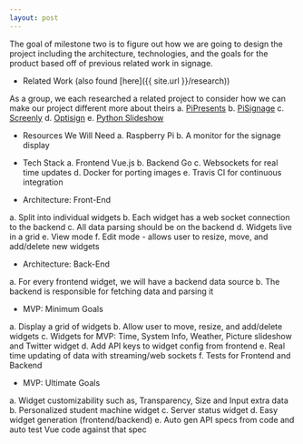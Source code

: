 ```yaml
---
layout: post
---
```


The goal of milestone two is to figure out how we are going to design the project including the architecture, technologies, and the goals for the product based off of previous related work in signage.

- Related Work (also found [here]({{ site.url }}/research))

As a group, we each researched a related project to consider how we can make our project different more about theirs
a. [PiPresents](https://pipresents.wordpress.com/)
b. [PiSignage](https://pisignage.com/)
c. [Screenly](https://www.optisigns.com/optisigns-raspberrypi/?utm_source=google&utm_medium=ppc&utm_campaign=raspberry_pi&utm_term=general_informational&gclid=Cj0KCQiAm4TyBRDgARIsAOU75srWsMYYkqIoj8vSzuR8n-5zDIU_Bov4JFyvPD9vMwClIZJv1qprxagaAse-EALw_wcB)
d. [Optisign](https://www.screenly.io/blog/2018/10/04/diy-digital-signage/)
e. [Python Slideshow](https://github.com/andrewdelph/python-slideshow-with-time-and-weather)

- Resources We Will Need
a. Raspberry Pi
b. A monitor for the signage display

- Tech Stack
a. Frontend
Vue.js
b. Backend
Go
c. Websockets for real time updates
d. Docker for porting images
e. Travis CI for continuous integration

- Architecture: Front-End

a. Split into individual widgets
b. Each widget has a web socket connection to the backend
c. All data parsing should be on the backend
d. Widgets live in a grid
e. View mode
f. Edit mode - allows user to resize, move, and add/delete new widgets

- Architecture: Back-End

a. For every frontend widget, we will have a backend data source
b. The backend is responsible for fetching data and parsing it

- MVP: Minimum Goals

a. Display a grid of widgets
b. Allow user to move, resize, and add/delete widgets
c. Widgets for MVP: Time, System Info, Weather, Picture slideshow and Twitter widget
d. Add API keys to widget config from frontend
e. Real time updating of data with streaming/web sockets
f. Tests for Frontend and Backend

- MVP: Ultimate Goals

a. Widget customizability such as, Transparency, Size and Input extra data
b. Personalized student machine widget
c. Server status widget
d. Easy widget generation (frontend/backend)
e. Auto gen API specs from code and auto test Vue code against that spec




